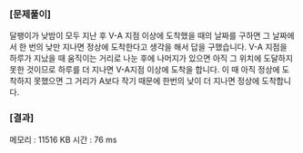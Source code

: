 ### [문제풀이]
달팽이가 낮밤이 모두 지난 후 V-A 지점 이상에 도착했을 때의 날짜를 구하면 그 날짜에서 한 번의 낮만 지나면 정상에 도착한다고 생각을 해서 답을 구했습니다.
V-A 지점을 하루가 지났을 때 움직이는 거리로 나눈 후에 나머지가 있으면 아직 그 위치에 도달하지 못한 것이므로 하루를 더 지나면 V-A지점 이상에 도착을 합니다.
이 때 아직 정상에 도착하지 못했으면 그 거리가 A보다 작기 때문에 한번의 낮이 더 지나면 정상에 도착합니다. 

### [결과]
메모리 : 11516 KB
시간 : 76 ms